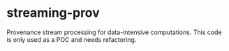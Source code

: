 # streaming-prov
Provenance stream processing for data-intensive computations. This code is only used as a POC and needs refactoring.
